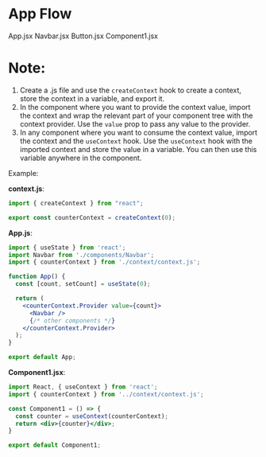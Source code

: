 # App Flow
App.jsx
    Navbar.jsx
        Button.jsx
            Component1.jsx

# Note:
1. Create a .js file and use the `createContext` hook to create a context, store the context in a variable, and export it.
2. In the component where you want to provide the context value, import the context and wrap the relevant part of your component tree with the context provider. Use the `value` prop to pass any value to the provider.
3. In any component where you want to consume the context value, import the context and the `useContext` hook. Use the `useContext` hook with the imported context and store the value in a variable. You can then use this variable anywhere in the component.

Example:

**context.js**:
```jsx
import { createContext } from "react";

export const counterContext = createContext(0);

```

**App.js**:
```jsx
import { useState } from 'react';
import Navbar from './components/Navbar';
import { counterContext } from './context/context.js';

function App() {
  const [count, setCount] = useState(0);

  return (
    <counterContext.Provider value={count}>
      <Navbar />
      {/* other components */}
    </counterContext.Provider>
  );
}

export default App;
```


**Component1.jsx**:
```jsx
import React, { useContext } from 'react';
import { counterContext } from '../context/context.js';

const Component1 = () => {
  const counter = useContext(counterContext);
  return <div>{counter}</div>;
}

export default Component1;

```
